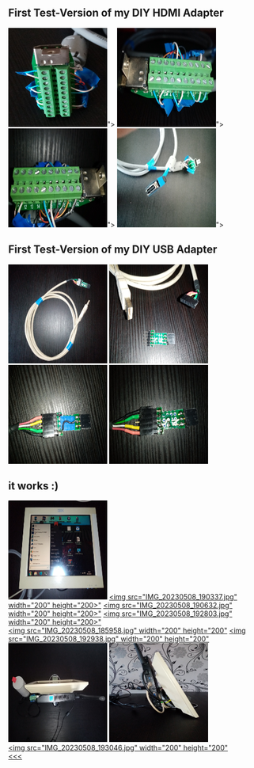 ## First Test-Version of my DIY HDMI Adapter<br>

<a href="IMG_20230508_184832.jpg"><img src="IMG_20230508_184832.jpg" width="200" height="200"></a>"></a>
<a href="IMG_20230508_184930.jpg"><img src="IMG_20230508_184930.jpg" width="200" height="200"></a>"></a>
<a href="IMG_20230508_184952.jpg"><img src="IMG_20230508_184952.jpg" width="200" height="200"></a>"></a>
<a href="IMG_20230508_184749.jpg"><img src="IMG_20230508_184749.jpg" width="200" height="200"></a>"></a><br>

## First Test-Version of my DIY USB Adapter<br>

<a href="IMG_20230508_185057.jpg"><img src="IMG_20230508_185057.jpg" width="200" height="200"></a>
<a href="IMG_20230508_185119.jpg"><img src="IMG_20230508_185119.jpg" width="200" height="200"></a>
<a href="IMG_20230508_185147.jpg"><img src="IMG_20230508_185147.jpg" width="200" height="200"></a>
<a href="IMG_20230508_185214.jpg"><img src="IMG_20230508_185214.jpg" width="200" height="200"></a><br>

## it works :)<br>

<a href="IMG_20230508_190255.jpg"><img src="IMG_20230508_190255.jpg" width="200" height="200"></a>
<a href="IMG_20230508_190337.jpg"><img src="IMG_20230508_190337.jpg" width="200" height="200>"</a>
<a href="IMG_20230508_190632.jpg"><img src="IMG_20230508_190632.jpg" width="200" height="200>"</a>
<a href="IMG_20230508_192803.jpg"><img src="IMG_20230508_192803.jpg" width="200" height="200>"</a><br>
<a href="IMG_20230508_185958.jpg"><img src="IMG_20230508_185958.jpg" width="200" height="200"</a>
<a href="IMG_20230508_192938.jpg"><img src="IMG_20230508_192938.jpg" width="200" height="200"</a>
<a href="IMG_20230508_192950.jpg"><img src="IMG_20230508_192950.jpg" width="200" height="200"></a>
<a href="IMG_20230508_193001.jpg"><img src="IMG_20230508_193001.jpg" width="200" height="200"></a><br>
<a href="IMG_20230508_193046.jpg"><img src="IMG_20230508_193046.jpg" width="200" height="200"</a>
<br>
<a href="../README.md"><<<</a>
